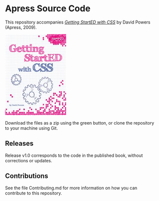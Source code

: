 # Apress Source Code

This repository accompanies [*Getting StartED with CSS*](http://www.apress.com/9781430225430) by David Powers (Apress, 2009).

![Cover image](9781430225430.jpg)

Download the files as a zip using the green button, or clone the repository to your machine using Git.

## Releases

Release v1.0 corresponds to the code in the published book, without corrections or updates.

## Contributions

See the file Contributing.md for more information on how you can contribute to this repository.
